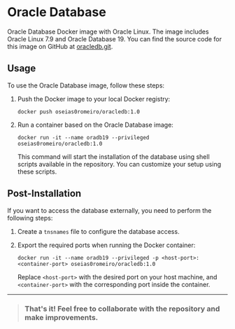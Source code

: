 # Oracle Database
Oracle Database Docker image with Oracle Linux. The image includes Oracle Linux 7.9 and Oracle Database 19. You can find the source code for this image on GitHub at [oracledb.git](https://github.com/oseias-romeiro/oracledb.git).

## Usage

To use the Oracle Database image, follow these steps:

1. Push the Docker image to your local Docker registry:

   ```shell
   docker push oseias0romeiro/oracledb:1.0
   ```

2. Run a container based on the Oracle Database image:

   ```shell
   docker run -it --name oradb19 --privileged oseias0romeiro/oracledb:1.0
   ```

   This command will start the installation of the database using shell scripts available in the repository. You can customize your setup using these scripts.

## Post-Installation

If you want to access the database externally, you need to perform the following steps:

1. Create a `tnsnames` file to configure the database access.

2. Export the required ports when running the Docker container:

   ```shell
   docker run -it --name oradb19 --privileged -p <host-port>:<container-port> oseias0romeiro/oracledb:1.0
   ```

   Replace `<host-port>` with the desired port on your host machine, and `<container-port>` with the corresponding port inside the container.

----
> ### That's it! Feel free to collaborate with the repository and make improvements.
